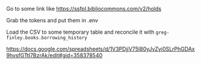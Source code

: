 Go to some link like https://ssfpl.bibliocommons.com/v2/holds

Grab the tokens and put them in .env

Load the CSV to some temporary table and reconcile it with
`greg-finley.books.borrowing_history`

https://docs.google.com/spreadsheets/d/1V3PDjjV75I80yJvZyi0SLrPhGDAx9hvsfGTtI7BzrAk/edit#gid=358378540
